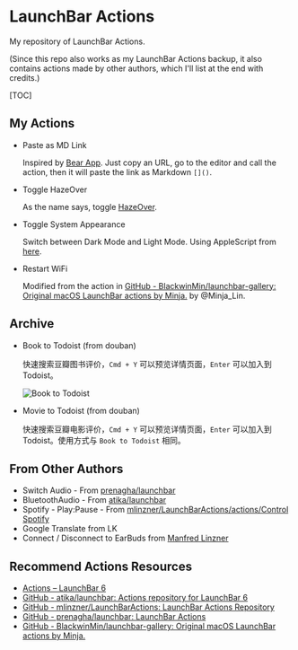# LaunchBar Actions

My repository of LaunchBar Actions.

(Since this repo also works as my LaunchBar Actions backup, it also contains actions made by other authors, which I'll list at the end with credits.)

[TOC]

## My Actions

- Paste as MD Link

  Inspired by [Bear App](https://bear.app/). Just copy an URL, go to the editor and call the action, then it will paste the link as Markdown `[]()`.
  
- Toggle HazeOver
  
  As the name says, toggle [HazeOver](https://hazeover.com/).
  
- Toggle System Appearance
  
  Switch between Dark Mode and Light Mode. Using AppleScript from [here](https://www.40tech.com/2018/09/30/use-launchbar-to-toggle-dark-mode-in-mojave/).

- Restart WiFi
  
  Modified from the action in [GitHub - BlackwinMin/launchbar-gallery: Original macOS LaunchBar actions by Minja.](https://github.com/BlackwinMin/launchbar-gallery) by @Minja_Lin.

## Archive

- Book to Todoist (from douban)
  
  快速搜索豆瓣图书评价，`Cmd + Y` 可以预览详情页面，`Enter` 可以加入到 Todoist。
  
  ![Book to Todoist](assets/btt.gif)

- Movie to Todoist (from douban)
  
  快速搜索豆瓣电影评价，`Cmd + Y` 可以预览详情页面，`Enter` 可以加入到 Todoist。使用方式与 `Book to Todoist` 相同。

## From Other Authors

- Switch Audio - From [prenagha/launchbar](https://github.com/prenagha/launchbar)
- BluetoothAudio - From [atika/launchbar](https://github.com/atika/launchbar)
- Spotify - Play:Pause - From [mlinzner/LaunchBarActions/actions/Control Spotify](https://github.com/mlinzner/LaunchBarActions/tree/master/actions/Control%20Spotify)
- Google Translate from LK
- Connect / Disconnect to EarBuds from [Manfred Linzner](https://linzner.net)

## Recommend Actions Resources

- [Actions – LaunchBar 6](https://obdev.at/products/launchbar/actions.html)
- [GitHub - atika/launchbar: Actions repository for LaunchBar 6](https://github.com/atika/launchbar)
- [GitHub - mlinzner/LaunchBarActions: LaunchBar Actions Repository](https://github.com/mlinzner/LaunchBarActions)
- [GitHub - prenagha/launchbar: LaunchBar Actions](https://github.com/prenagha/launchbar)
- [GitHub - BlackwinMin/launchbar-gallery: Original macOS LaunchBar actions by Minja.](https://github.com/BlackwinMin/launchbar-gallery)

